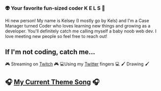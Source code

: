 ### :alien: Your favorite fun-sized coder K E L S :purple_heart: 
Hi new person! My name is Kelsey (I mostly go by Kels) and I'm a Case Manager turned Coder who loves learning new things and growing as a developer. You'll definitely catch me calling myself a baby noob web dev. I love meeting new people so feel free to reach out! 

## If I'm not coding, catch me...
:video_game: Streaming on [Twitch](https://www.twitch.tv/kelseyhugs) :video_game: 
:computer:Using my [Twitter](https://twitter.com/kelsreee) fingers :computer: 
:paintbrush: Drawing :paintbrush: 

## :headphones: [My Current Theme Song](https://www.youtube.com/watch?v=mTjQq5rMlEY) :headphones: 

